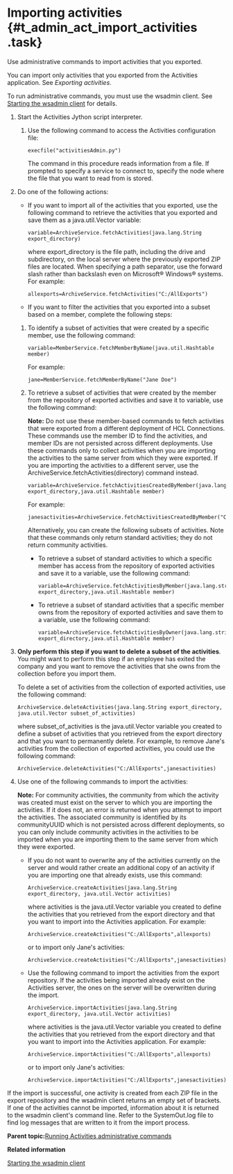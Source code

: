 # Importing activities {#t_admin_act_import_activities .task}

Use administrative commands to import activities that you exported.

You can import only activities that you exported from the Activities application. See *Exporting activities*.

To run administrative commands, you must use the wsadmin client. See [Starting the wsadmin client](t_admin_wsadmin_starting.md) for details.

1.  Start the Activities Jython script interpreter.

    1.  Use the following command to access the Activities configuration file:

        ```
        execfile("activitiesAdmin.py")
        ```

        The command in this procedure reads information from a file. If prompted to specify a service to connect to, specify the node where the file that you want to read from is stored.

2.  Do one of the following actions:

    -   If you want to import all of the activities that you exported, use the following command to retrieve the activities that you exported and save them as a java.util.Vector variable:

        ```
        variable=ArchiveService.fetchActivities(java.lang.String export_directory)
        ```

        where export\_directory is the file path, including the drive and subdirectory, on the local server where the previously exported ZIP files are located. When specifying a path separator, use the forward slash rather than backslash even on Microsoft® Windows® systems. For example:

        ```
        allexports=ArchiveService.fetchActivities("C:/AllExports")
        ```

    -   If you want to filter the activities that you exported into a subset based on a member, complete the following steps:
    1.  To identify a subset of activities that were created by a specific member, use the following command:

        ```
        variable=MemberService.fetchMemberByName(java.util.Hashtable member)
        ```

        For example:

        ```
        jane=MemberService.fetchMemberByName("Jane Doe")
        ```

    2.  To retrieve a subset of activities that were created by the member from the repository of exported activities and save it to variable, use the following command:

        **Note:** Do not use these member-based commands to fetch activities that were exported from a different deployment of HCL Connections. These commands use the member ID to find the activities, and member IDs are not persisted across different deployments. Use these commands only to collect activities when you are importing the activities to the same server from which they were exported. If you are importing the activities to a different server, use the ArchiveService.fetchActivities\(directory\) command instead.

        ```
        variable=ArchiveService.fetchActivitiesCreatedByMember(java.lang.string export_directory,java.util.Hashtable member)
        ```

        For example:

        ```
        janesactivities=ArchiveService.fetchActivitiesCreatedByMember("C:/AllExports",jane)
        ```

        Alternatively, you can create the following subsets of activities. Note that these commands only return standard activities; they do not return community activities.

        -   To retrieve a subset of standard activities to which a specific member has access from the repository of exported activities and save it to a variable, use the following command:

            ```
            variable=ArchiveService.fetchActivitiesByMember(java.lang.string export_directory,java.util.Hashtable member)
            ```

        -   To retrieve a subset of standard activities that a specific member owns from the repository of exported activities and save them to a variable, use the following command:

            ```
            variable=ArchiveService.fetchActivitiesByOwner(java.lang.string export_directory,java.util.Hashtable member)
            ```

3.  **Only perform this step if you want to delete a subset of the activities**. You might want to perform this step if an employee has exited the company and you want to remove the activities that she owns from the collection before you import them.

    To delete a set of activities from the collection of exported activities, use the following command:

    ```
    ArchiveService.deleteActivities(java.lang.String export_directory, java.util.Vector subset_of_activities)
    ```

    where subset\_of\_activities is the java.util.Vector variable you created to define a subset of activities that you retrieved from the export directory and that you want to permanently delete. For example, to remove Jane's activities from the collection of exported activities, you could use the following command:

    ```
    ArchiveService.deleteActivities("C:/AllExports",janesactivities)
    ```

4.  Use one of the following commands to import the activities:

    **Note:** For community activities, the community from which the activity was created must exist on the server to which you are importing the activities. If it does not, an error is returned when you attempt to import the activities. The associated community is identified by its communityUUID which is not persisted across different deployments, so you can only include community activities in the activities to be imported when you are importing them to the same server from which they were exported.

    -   If you do not want to overwrite any of the activities currently on the server and would rather create an additional copy of an activity if you are importing one that already exists, use this command:

        ```
        ArchiveService.createActivities(java.lang.String export_directory, java.util.Vector activities)
        ```

        where activities is the java.util.Vector variable you created to define the activities that you retrieved from the export directory and that you want to import into the Activities application. For example:

        ```
        ArchiveService.createActivities("C:/AllExports",allexports)
        ```

        or to import only Jane's activities:

        ```
        ArchiveService.createActivities("C:/AllExports",janesactivities)
        ```

    -   Use the following command to import the activities from the export repository. If the activities being imported already exist on the Activities server, the ones on the server will be overwritten during the import.

        ```
        ArchiveService.importActivities(java.lang.String export_directory, java.util.Vector activities)
        ```

        where activities is the java.util.Vector variable you created to define the activities that you retrieved from the export directory and that you want to import into the Activities application. For example:

        ```
        ArchiveService.importActivities("C:/AllExports",allexports)
        ```

        or to import only Jane's activities:

        ```
        ArchiveService.importActivities("C:/AllExports",janesactivities)
        ```


If the import is successful, one activity is created from each ZIP file in the export repository and the wsadmin client returns an empty set of brackets. If one of the activities cannot be imported, information about it is returned to the wsadmin client's command line. Refer to the SystemOut.log file to find log messages that are written to it from the import process.

**Parent topic:**[Running Activities administrative commands](../admin/t_admin_act_change_admin_props.md)

**Related information**  


[Starting the wsadmin client](../admin/t_admin_wsadmin_starting.md)

